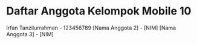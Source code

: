 # Daftar Anggota Kelompok Mobile 10

Irfan Tanzilurrahman - 123456789
[Nama Anggota 2] - [NIM]
[Nama Anggota 3] - [NIM]


